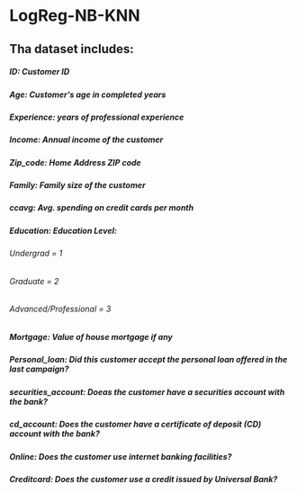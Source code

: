 # LogReg-NB-KNN
## Tha dataset includes:
##### ID: Customer ID
##### Age: Customer's age in completed years
##### Experience: years of professional experience
##### Income: Annual income of the customer
##### Zip_code: Home Address ZIP code
##### Family: Family size of the customer
##### ccavg: Avg. spending on credit cards per month
##### Education: Education Level:
######  Undergrad = 1
######  Graduate = 2
######  Advanced/Professional = 3
##### Mortgage: Value of house mortgage if any
##### Personal_loan: Did this customer accept the personal loan offered in the last campaign?
##### securities_account: Doeas the customer have a securities account with the bank?
##### cd_account: Does the customer have a certificate of deposit (CD) account with the bank?
##### Online: Does the customer use internet banking facilities?
##### Creditcard: Does the customer use a credit issued by Universal Bank?
